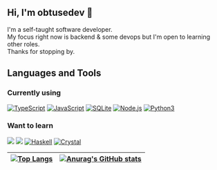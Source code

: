 ## Hi, I'm obtusedev 👋

I'm a self-taught software developer.  
My focus right now is backend & some devops but I'm open to learning other roles.  
Thanks for stopping by.  


## Languages and Tools

### Currently using

[![TypeScript](https://img.shields.io/badge/TypeScript-007ACC?style=for-the-badge&logo=typescript&logoColor=white)](https://www.typescriptlang.org)  [![JavaScript](https://img.shields.io/badge/JavaScript-323330?style=for-the-badge&logo=javascript&logoColor=F7DF1E)](https://developer.mozilla.org/en-US/docs/Web/javascript)  [![SQLite](https://img.shields.io/badge/SQLite-07405E?style=for-the-badge&logo=sqlite&logoColor=white)](https://sqlite.org/index.html)  [![Node.js](https://img.shields.io/badge/Node.js-339933?style=for-the-badge&logo=nodedotjs&logoColor=white)](https://nodejs.org)  [![Python3](https://img.shields.io/badge/Python-3776AB?style=for-the-badge&logo=python&logoColor=white)](https://www.python.org)

### Want to learn

[![](https://img.shields.io/badge/Go-00ADD8?style=for-the-badge&logo=go&logoColor=white)](https://golang.org)  [![](https://img.shields.io/badge/Rust-black?style=for-the-badge&logo=rust&logoColor=#E57324)](https://www.rust-lang.org/)  [![Haskell](https://img.shields.io/badge/Haskell-5D4F85?style=for-the-badge&logo=haskell&logoColor=white)](https://www.haskell.org)  [![Crystal](https://img.shields.io/badge/Crystal-000000?style=for-the-badge&logo=crystal&logoColor=white)](https://crystal-lang.org)

| [![Top Langs](https://github-readme-stats.vercel.app/api/top-langs/?username=obtusedev&hide_border=true&layout=compact&theme=tokyonight)](https://github.com/anuraghazra/github-readme-stats) | [![Anurag's GitHub stats](https://github-readme-stats.vercel.app/api?username=obtusedev&hide_border=true&show_icons=true&disable_animations=true&theme=tokyonight)](https://github.com/anuraghazra/github-readme-stats) |
| ------------- | ------------- |
